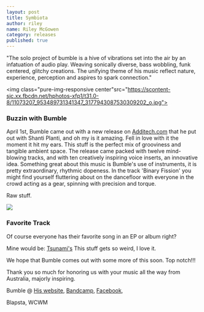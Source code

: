 ```yaml
---
layout: post
title: Symbiota
author: riley
name: Riley McGowen
category: releases
published: true
---
```




"The solo project of bumble is a hive of vibrations set into the air by an infatuation of audio play. 
Weaving sonically diverse, bass wobbling, funk centered, glitchy creations. 
The unifying theme of his music reflect nature, experience, perception and aspires to spark connection."

<img class="pure-img-responsive center"src="https://scontent-sjc.xx.fbcdn.net/hphotos-xfp1/t31.0-8/11073207_953489731341347_3177943087530309202_o.jpg">

### Buzzin with Bumble
April 1st, Bumble came out with a new release on [Additech.com](http://www.addictech.com/p/182477) that he put out with Shanti Planti, and oh my is it amazing. Fell in love with it the moment it hit my ears. This stuff is the perfect mix of grooviness and tangible ambient space. The release came packed with twelve mind-blowing tracks, and with ten creatively inspiring voice inserts, an innovative idea. Something great about this music is Bumble's use of instruments, it is pretty extraordinary, rhythmic dopeness. In the track 'Binary Fission' you might find yourself fluttering about on the dancefloor with everyone in the crowd acting as a gear, spinning with precision and torque. 

Raw stuff.

<img src="http://s3.amazonaws.com/assets.musicwindow.com/public/album_images_500/A182504_Tsunamis_Symbiota.jpg">

### Favorite Track
Of course everyone has their favorite song in an EP or album right?

Mine would be: [Tsunami's](http://www.addictech.com/p/182504)
This stuff gets so weird, I love it.

We hope that Bumble comes out with some more of this soon. Top notch!!!

Thank you so much for honoring us with your music all the way from Australia, majorly inspiring.

Bumble @ 
[His website](http://www.bumblemusic.com.au/#bumblemusic), 
[Bandcamp](http://bumblemusic.bandcamp.com/), 
[Facebook](https://www.facebook.com/MaxVonBumble), 

Blapsta,
WCWM